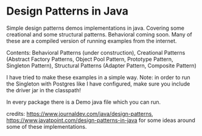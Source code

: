 # Design Patterns in Java
Simple design patterns demos implementations in java. Covering some creational and some structural patterns. Behavioral coming soon.
Many of these are a compiled version of running examples from the internet.

Contents: Behavioral Patterns (under construction), Creational Patterns (Abstract Factory Patterns, Object Pool Pattern, Prototype Pattern, Singleton Pattern),  Structural Patterns (Adapter Pattern, Composite Pattern) 

I have tried to make these examples in a simple way.
Note: in order to run the Singleton with Postgres like I have configured, make sure you include the driver jar in the classpath!

In every package there is a Demo java file which you can run.


credits: https://www.journaldev.com/java/design-patterns,
         https://www.javatpoint.com/design-patterns-in-java for some ideas around some of these implementations.
